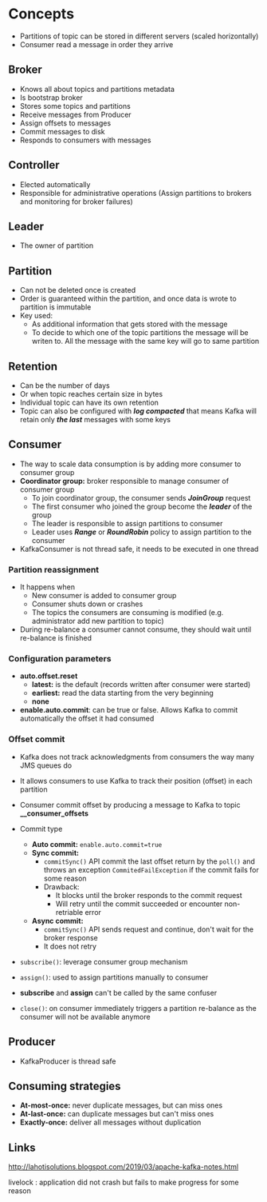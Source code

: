 # Concepts

- Partitions of topic can be stored in different servers (scaled horizontally)
- Consumer read a message in order they arrive

## Broker

- Knows all about topics and partitions metadata 
- Is bootstrap broker 
- Stores some topics and partitions 
- Receive messages from Producer 
- Assign offsets to messages 
- Commit messages to disk 
- Responds to consumers with messages

## Controller

- Elected automatically
- Responsible for administrative operations (Assign partitions to brokers and monitoring for broker failures)

## Leader

- The owner of partition

## Partition

- Can not be deleted once is created
- Order is guaranteed within the partition, and once data is wrote to partition is immutable
- Key used:
  - As additional information that gets stored with the message
  - To decide to which one of the topic partitions the message will be writen to. All the message with the same key 
  will go to same partition

## Retention

- Can be the number of days
- Or when topic reaches certain size in bytes  
- Individual topic can have its own retention
- Topic can also be configured with ***log compacted*** that means Kafka will retain only ***the last*** messages with some keys

## Consumer

- The way to scale data consumption is by adding more consumer to consumer group
- **Coordinator group:** broker responsible to manage consumer of consumer group
  - To join coordinator group, the consumer sends ***JoinGroup*** request
  - The first consumer who joined the group become the ***leader*** of the group
  - The leader is responsible to assign partitions to consumer
  - Leader uses ***Range*** or ***RoundRobin*** policy to assign partition to the consumer
- KafkaConsumer is not thread safe, it needs to be executed in one thread

### Partition reassignment

- It happens when
  - New consumer is added to consumer group
  - Consumer shuts down or crashes
  - The topics the consumers are consuming is modified (e.g. administrator add new partition to topic)
- During re-balance a consumer cannot consume, they should wait until re-balance is finished

### Configuration parameters

- **auto.offset.reset**
  - **latest:** is the default (records written after consumer were started)
  - **earliest:** read the data starting from the very beginning
  - **none**
- **enable.auto.commit**: can be true or false. Allows Kafka to commit automatically the offset it had consumed

### Offset commit

- Kafka does not track acknowledgments from consumers the way many JMS queues do
- It allows consumers to use Kafka to track their position (offset) in each partition
- Consumer commit offset by producing a message to Kafka to topic **__consumer_offsets**

- Commit type
  - **Auto commit:** ```enable.auto.commit=true```
  - **Sync commit:**
    -  ```commitSync()``` API commit the last offset return by the ```poll()``` and throws an exception ```CommitedFailException``` if the commit fails for some reason
    - Drawback:
      - It blocks until the broker responds to the commit request
      - Will retry until the commit succeeded or encounter  non-retriable error
  - **Async commit:**
    - ```commitSync()``` API  sends request and continue, don't wait for the broker response
    - It does not retry

- ```subscribe()```: leverage consumer group mechanism
- ```assign()```: used to assign partitions manually to consumer
- **subscribe** and **assign** can't  be called by the same confuser
- ```close()```: on consumer immediately triggers a partition re-balance as the consumer will not be available anymore

## Producer
- KafkaProducer is thread safe 

## Consuming strategies

- **At-most-once:** never duplicate messages, but can miss ones
- **At-last-once:** can duplicate messages but can't miss ones
- **Exactly-once:** deliver all messages without duplication

## Links

http://lahotisolutions.blogspot.com/2019/03/apache-kafka-notes.html

livelock : application did not crash but fails to make progress for some reason
